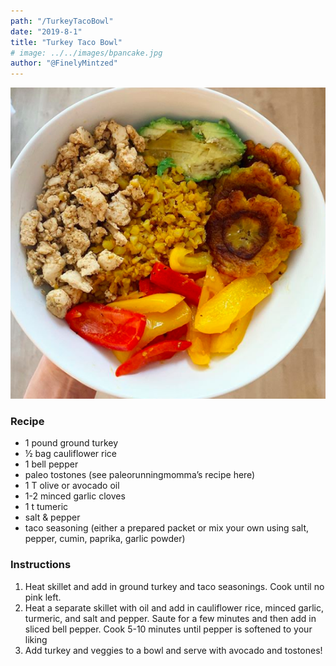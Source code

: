 ```yaml
---
path: "/TurkeyTacoBowl"
date: "2019-8-1"
title: "Turkey Taco Bowl" 
# image: ../../images/bpancake.jpg
author: "@FinelyMintzed"
---
```


![Turkey Taco Bowl](./imageTwo.png)

### Recipe 

* 1 pound ground turkey 
* ½ bag cauliflower rice
* 1 bell pepper
* paleo tostones (see paleorunningmomma’s recipe here)
* 1 T olive or avocado oil
* 1-2 minced garlic cloves
* 1 t tumeric
* salt & pepper
* taco seasoning (either a prepared packet or mix your own using salt, pepper, cumin, paprika, garlic powder)



### Instructions 

1. Heat skillet and add in ground turkey and taco seasonings. Cook until no pink left.
2. Heat a separate skillet with oil and add in cauliflower rice, minced garlic, turmeric, and salt and pepper. Saute for a few minutes and then add in sliced bell pepper. Cook 5-10 minutes until pepper is softened to your liking
3. Add turkey and veggies to a bowl and serve with avocado and tostones!



